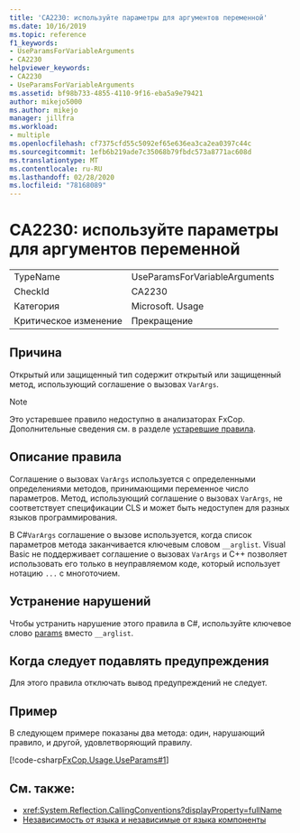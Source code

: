 ```yaml
---
title: 'CA2230: используйте параметры для аргументов переменной'
ms.date: 10/16/2019
ms.topic: reference
f1_keywords:
- UseParamsForVariableArguments
- CA2230
helpviewer_keywords:
- CA2230
- UseParamsForVariableArguments
ms.assetid: bf98b733-4855-4110-9f16-eba5a9e79421
author: mikejo5000
ms.author: mikejo
manager: jillfra
ms.workload:
- multiple
ms.openlocfilehash: cf7375cfd55c5092ef65e636ea3ca2ea0397c44c
ms.sourcegitcommit: 1efb6b219ade7c35068b79fbdc573a8771ac608d
ms.translationtype: MT
ms.contentlocale: ru-RU
ms.lasthandoff: 02/28/2020
ms.locfileid: "78168089"
---
```

# <a name="ca2230-use-params-for-variable-arguments"></a>CA2230: используйте параметры для аргументов переменной

|||
|-|-|
|TypeName|UseParamsForVariableArguments|
|CheckId|CA2230|
|Категория|Microsoft. Usage|
|Критическое изменение|Прекращение|

## <a name="cause"></a>Причина
Открытый или защищенный тип содержит открытый или защищенный метод, использующий соглашение о вызовах `VarArgs`.

> [!NOTE]
> Это устаревшее правило недоступно в анализаторах FxCop. Дополнительные сведения см. в разделе [устаревшие правила](fxcop-rule-port-status.md#deprecated-rules).

## <a name="rule-description"></a>Описание правила
Соглашение о вызовах `VarArgs` используется с определенными определениями методов, принимающими переменное число параметров. Метод, использующий соглашение о вызовах `VarArgs`, не соответствует спецификации CLS и может быть недоступен для разных языков программирования.

В C#`VarArgs` соглашение о вызове используется, когда список параметров метода заканчивается ключевым словом `__arglist`. Visual Basic не поддерживает соглашение о вызовах `VarArgs` и C++ позволяет использовать его только в неуправляемом коде, который использует нотацию `...` с многоточием.

## <a name="how-to-fix-violations"></a>Устранение нарушений
Чтобы устранить нарушение этого правила в C#, используйте ключевое слово [params](/dotnet/csharp/language-reference/keywords/params) вместо `__arglist`.

## <a name="when-to-suppress-warnings"></a>Когда следует подавлять предупреждения
Для этого правила отключать вывод предупреждений не следует.

## <a name="example"></a>Пример
В следующем примере показаны два метода: один, нарушающий правило, и другой, удовлетворяющий правилу.

[!code-csharp[FxCop.Usage.UseParams#1](../code-quality/codesnippet/CSharp/ca2230-use-params-for-variable-arguments_1.cs)]

## <a name="see-also"></a>См. также:

- <xref:System.Reflection.CallingConventions?displayProperty=fullName>
- [Независимость от языка и независимые от языка компоненты](/dotnet/standard/language-independence-and-language-independent-components)
